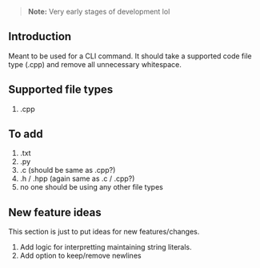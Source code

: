 > **Note:** Very early stages of development lol

## Introduction
Meant to be used for a CLI command. It should take a supported code file type (.cpp) and remove all unnecessary whitespace.


## Supported file types
1. .cpp

## To add
1. .txt
2. .py
3. .c (should be same as .cpp?)
4. .h / .hpp (again same as .c / .cpp?)
5. no one should be using any other file types

## New feature ideas
This section is just to put ideas for new features/changes.

1. Add logic for interpretting maintaining string literals.
2. Add option to keep/remove newlines